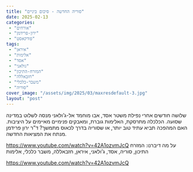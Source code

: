 ```yaml
---
title: "סוריה החדשה - סיכום ביניים"
date: 2025-02-13
categories: 
 - "אורחים"
 - "ירון-פרידמן"
 - "פודקאסט"
tags: 
 - "איראן"
 - "אלימות"
 - "אסד"
 - "גולאני"
 - "המזרח-התיכון"
 - "חזבאללה"
 - "משבר-כלכלי"
 - "סוריה"
cover_image: "/assets/img/2025/03/maxresdefault-3.jpg"
layout: "post"
---
```


שלושה חודשים אחרי נפילת משטר אסד, אבו מוחמד אל-ג’ולאני מנסה לשלוט במדינה שסועה. הכלכלה מתרסקת, האלימות גוברת, ומאבקים פנימיים מאיימים על היציבות. האם המהפכה תביא עתיד טוב יותר, או שסוריה בדרך לכאוס מתמשך? ד”ר ירון פרידמן מנתח את המציאות החדשה.

<https://www.youtube.com/watch?v=42A1ozvmJcQ>
על מה דיברנו: המזרח התיכון, סוריה, אסד, ג’ולאני, איראן, חזבאללה, משבר כלכלי, אלימות

<https://www.youtube.com/watch?v=42A1ozvmJcQ>
